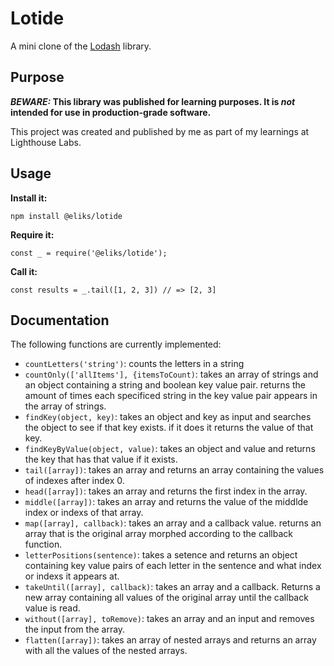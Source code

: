# Lotide

A mini clone of the [Lodash](https://lodash.com) library.

## Purpose

**_BEWARE:_ This library was published for learning purposes. It is _not_ intended for use in production-grade software.**

This project was created and published by me as part of my learnings at Lighthouse Labs. 

## Usage

**Install it:**

`npm install @eliks/lotide`

**Require it:**

`const _ = require('@eliks/lotide');`

**Call it:**

`const results = _.tail([1, 2, 3]) // => [2, 3]`

## Documentation

The following functions are currently implemented:

* `countLetters('string')`: counts the letters in a string
* `countOnly(['allItems'], {itemsToCount)`: takes an array of strings and an object containing a string and boolean key value pair. returns the amount of times each specificed string in the key value pair appears in the array of strings.
* `findKey(object, key)`: takes an object and key as input and searches the object to see if that key exists. if it does it returns the value of that key.
* `findKeyByValue(object, value)`: takes an object and value and returns the key that has that value if it exists.
* `tail([array])`: takes an array and returns an array containing the values of indexes after index 0.
* `head([array])`: takes an array and returns the first index in the array.
* `middle([array])`: takes an array and returns the value of the middlde index or indexs of that array.
* `map([array], callback)`: takes an array and a callback value. returns an array that is the original array morphed according to the callback function.
* `letterPositions(sentence)`: takes a setence and returns an object containing key value pairs of each letter in the sentence and what index or indexs it appears at.
* `takeUntil([array], callback)`: takes an array and a callback. Returns a new array containing all values of the original array until the callback value is read.
* `without([array], toRemove)`: takes an array and an input and removes the input from the array. 
* `flatten([array])`: takes an array of nested arrays and returns an array with all the values of the nested arrays.